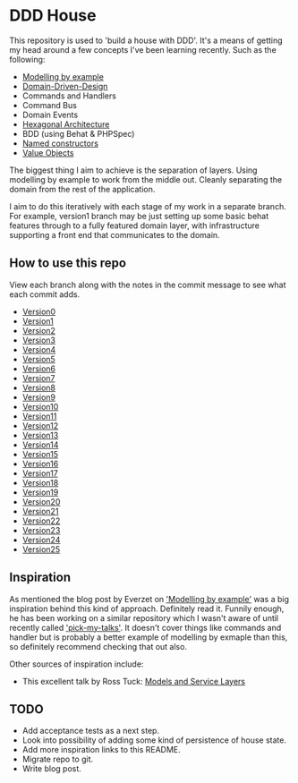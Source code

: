 DDD House
=========

This repository is used to 'build a house with DDD'. It's a means of getting my head around a few concepts I've been learning recently. Such as the following:

* [Modelling by example](http://everzet.com/post/99045129766/introducing-modelling-by-example)
* [Domain-Driven-Design](http://en.wikipedia.org/wiki/Domain-driven_design)
* Commands and Handlers
* Command Bus
* Domain Events
* [Hexagonal Architecture](http://alistair.cockburn.us/Hexagonal+architecture)
* BDD (using Behat & PHPSpec)
* [Named constructors](http://verraes.net/2014/06/named-constructors-in-php/)
* [Value Objects](http://verraes.net/2014/06/named-constructors-in-php/)

The biggest thing I aim to achieve is the separation of layers. Using modelling by example to work from the middle out. Cleanly separating the domain from the rest of the application. 

I aim to do this iteratively with each stage of my work in a separate branch. For example, version1 branch may be just setting up some basic behat features through to a fully featured domain layer, with infrastructure supporting a front end that communicates to the domain.

How to use this repo
--------------------

View each branch along with the notes in the commit message to see what each commit adds.

* [Version0](https://bitbucket.org/jenko/ddd-house/commits/ba1160626505e1f3a5df963bfa974178e6fc391d?at=version0)
* [Version1](https://bitbucket.org/jenko/ddd-house/commits/f5a95111f479785454cf6cf5b765ca20cb61475b?at=version1)
* [Version2](https://bitbucket.org/jenko/ddd-house/commits/f3fc5150db91a0ad1be9d56eb8b0af72a48f0026?at=version2)
* [Version3](https://bitbucket.org/jenko/ddd-house/commits/9abb0ec5c8d7918537ba84ed28b999798414aab4?at=version3)
* [Version4](https://bitbucket.org/jenko/ddd-house/commits/5661411bc0a6f5a0b942f9922150b045709be1c3?at=version4)
* [Version5](https://bitbucket.org/jenko/ddd-house/commits/3dab522b244512d6fbfad70d27d947819d9c16b2?at=version5)
* [Version6](https://bitbucket.org/jenko/ddd-house/commits/bc7dc0840e634ab22475aee1d5b97a7ad5221427?at=version6)
* [Version7](https://bitbucket.org/jenko/ddd-house/commits/f68fd0975ead6a6a1177732491ed3d29ba021880?at=version7)
* [Version8](https://bitbucket.org/jenko/ddd-house/commits/d125b4a7f5e2ab55ce0910c7c4bd1d240d336f68?at=version8)
* [Version9](https://bitbucket.org/jenko/ddd-house/commits/1cd52fe156bfd5a93118aac5348988d08142d028?at=version9)
* [Version10](https://bitbucket.org/jenko/ddd-house/commits/56319d09ada9b9a08fe682d697a3973bf36d6bb2?at=version10)
* [Version11](https://bitbucket.org/jenko/ddd-house/commits/a81431f281b154644c0f899afb64ace67b74d50d?at=version11)
* [Version12](https://bitbucket.org/jenko/ddd-house/commits/802936f09a1c85c06c7b5b572f45d4e76b0b6b69?at=version12)
* [Version13](https://bitbucket.org/jenko/ddd-house/commits/50fce972753cab2f914a4569762bb4ba99d25b35?at=version13)
* [Version14](https://bitbucket.org/jenko/ddd-house/commits/2712efbf1e3719b0295c3cc547176ad405beb262?at=version14)
* [Version15](https://bitbucket.org/jenko/ddd-house/commits/83cbbd8651af8514211d0c6198b9512e10cb5211?at=version15)
* [Version16](https://bitbucket.org/jenko/ddd-house/commits/2355c7582e8260d7cb03401bfad48fcc30174fe6?at=version16)
* [Version17](https://bitbucket.org/jenko/ddd-house/commits/60f9b70ab227785a5e503a4ed88c7da01d98adc9?at=version17)
* [Version18](https://bitbucket.org/jenko/ddd-house/commits/e4ace656623d57cb78b6c8e5dc9b870b33ef4186?at=version18)
* [Version19](https://bitbucket.org/jenko/ddd-house/commits/0952bb45115bb90786b0b685a0ce04de41cf7091?at=version19)
* [Version20](https://bitbucket.org/jenko/ddd-house/commits/b8ebbea1bf200e399661f252acc4aee9ff7d2da9?at=version20)
* [Version21](https://bitbucket.org/jenko/ddd-house/commits/73bb68c1d9fe6a9d125191b3e535af3fb1165c09?at=version21)
* [Version22](https://bitbucket.org/jenko/ddd-house/commits/2c2ec90ebf0d55b5bf30366df99a1dfd31e14077?at=version22)
* [Version23](https://bitbucket.org/jenko/ddd-house/commits/dcb675d273260b6a9e0af7948a26945ca2605a01?at=version23)
* [Version24](https://bitbucket.org/jenko/ddd-house/commits/4fdc5ed94368ef1656ea80e6fde634a58020cc04?at=version24)
* [Version25](https://bitbucket.org/jenko/ddd-house/commits/a9ca03a9d882cf03d1e8ca48f17f9780a62ec1f5?at=version25)

Inspiration
-----------

As mentioned the blog post by Everzet on ['Modelling by example'](http://everzet.com/post/99045129766/introducing-modelling-by-example) was a big inspiration behind this kind of approach. Definitely read it. Funnily enough, he has been working on a similar repository which I wasn't aware of until recently called ['pick-my-talks'](https://github.com/MarcelloDuarte/pick-my-talks). It doesn't cover things like commands and handler but is probably a better example of modelling by exmaple than this, so definitely recommend checking that out also.

Other sources of inspiration include:

* This excellent talk by Ross Tuck: [Models and Service Layers](https://www.youtube.com/watch?v=3uV3ngl1Z8g)

TODO
----

* Add acceptance tests as a next step.
* Look into possibility of adding some kind of persistence of house state.
* Add more inspiration links to this README.
* Migrate repo to git.
* Write blog post.


